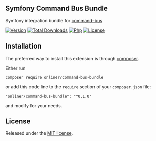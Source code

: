 Symfony Command Bus Bundle
---------------

Symfony integration bundle for [command-bus](https://github.com/onliner/command-bus)

[![Version][version-badge]][version-link]
[![Total Downloads][downloads-badge]][downloads-link]
[![Php][php-badge]][php-link]
[![License][license-badge]](LICENSE)

Installation
------------

The preferred way to install this extension is through [composer](http://getcomposer.org/download/).

Either run

```shell
composer require onliner/command-bus-bundle
```

or add this code line to the `require` section of your `composer.json` file:

```
"onliner/command-bus-bundle": "^0.1.0"
```

and modify for your needs.

License
-------

Released under the [MIT license](LICENSE).


[version-badge]:    https://img.shields.io/packagist/v/onliner/symfony-command-bus.svg
[version-link]:     https://packagist.org/packages/onliner/symfony-command-bus
[downloads-badge]:  https://poser.pugx.org/onliner/symfony-command-bus/downloads.png
[downloads-link]:   https://packagist.org/packages/onliner/symfony-command-bus
[php-badge]:        https://img.shields.io/badge/php-7.2+-brightgreen.svg
[php-link]:         https://www.php.net/
[license-badge]:    https://img.shields.io/badge/license-MIT-brightgreen.svg
